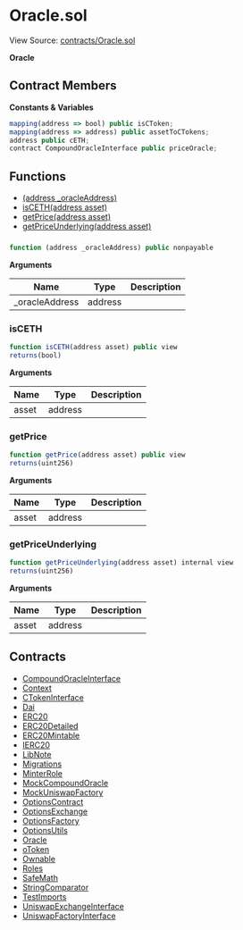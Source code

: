 # Oracle.sol

View Source: [contracts/Oracle.sol](../contracts/Oracle.sol)

**Oracle**

## Contract Members
**Constants & Variables**

```js
mapping(address => bool) public isCToken;
mapping(address => address) public assetToCTokens;
address public cETH;
contract CompoundOracleInterface public priceOracle;

```

## Functions

- [(address _oracleAddress)](#)
- [isCETH(address asset)](#isceth)
- [getPrice(address asset)](#getprice)
- [getPriceUnderlying(address asset)](#getpriceunderlying)

### 

```js
function (address _oracleAddress) public nonpayable
```

**Arguments**

| Name        | Type           | Description  |
| ------------- |------------- | -----|
| _oracleAddress | address |  | 

### isCETH

```js
function isCETH(address asset) public view
returns(bool)
```

**Arguments**

| Name        | Type           | Description  |
| ------------- |------------- | -----|
| asset | address |  | 

### getPrice

```js
function getPrice(address asset) public view
returns(uint256)
```

**Arguments**

| Name        | Type           | Description  |
| ------------- |------------- | -----|
| asset | address |  | 

### getPriceUnderlying

```js
function getPriceUnderlying(address asset) internal view
returns(uint256)
```

**Arguments**

| Name        | Type           | Description  |
| ------------- |------------- | -----|
| asset | address |  | 

## Contracts

* [CompoundOracleInterface](CompoundOracleInterface.md)
* [Context](Context.md)
* [CTokenInterface](CTokenInterface.md)
* [Dai](Dai.md)
* [ERC20](ERC20.md)
* [ERC20Detailed](ERC20Detailed.md)
* [ERC20Mintable](ERC20Mintable.md)
* [IERC20](IERC20.md)
* [LibNote](LibNote.md)
* [Migrations](Migrations.md)
* [MinterRole](MinterRole.md)
* [MockCompoundOracle](MockCompoundOracle.md)
* [MockUniswapFactory](MockUniswapFactory.md)
* [OptionsContract](OptionsContract.md)
* [OptionsExchange](OptionsExchange.md)
* [OptionsFactory](OptionsFactory.md)
* [OptionsUtils](OptionsUtils.md)
* [Oracle](Oracle.md)
* [oToken](oToken.md)
* [Ownable](Ownable.md)
* [Roles](Roles.md)
* [SafeMath](SafeMath.md)
* [StringComparator](StringComparator.md)
* [TestImports](TestImports.md)
* [UniswapExchangeInterface](UniswapExchangeInterface.md)
* [UniswapFactoryInterface](UniswapFactoryInterface.md)
